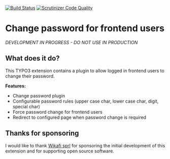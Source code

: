 [![Build Status](https://travis-ci.org/derhansen/fe_change_pwd.svg?branch=master)](https://travis-ci.org/derhansen/fe_change_pwd)
[![Scrutinizer Code Quality](https://scrutinizer-ci.com/g/derhansen/fe_change_pwd/badges/quality-score.png?b=master)](https://scrutinizer-ci.com/g/derhansen/fe_change_pwd/?branch=master)

# Change password for frontend users

*DEVELOPMENT IN PROGRESS - DO NOT USE IN PRODUCTION*

## What does it do?

This TYPO3 extension contains a plugin to allow logged in frontend users to change their password. 

**Features:**

* Change password plugin
* Configurable password rules (upper case char, lower case char, digit, special char)
* Force password change for frontend users
* Redirect to configured page when password change is required

## Thanks for sponsoring

I would like to thank [Wikafi sprl](https://www.wikafi.be) for sponsoring the initial development of this 
extension and for supporting open source software. 
 

